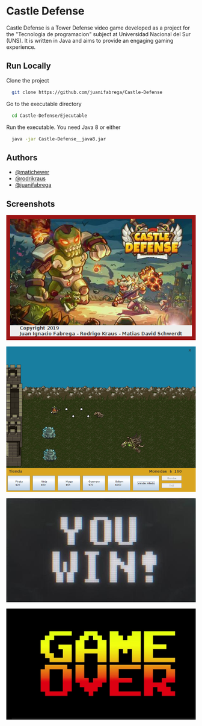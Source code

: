 # Castle Defense

Castle Defense is a Tower Defense video game developed as a project for the "Tecnologia de programacion" subject at Universidad Nacional del Sur (UNS). It is written in Java and aims to provide an engaging gaming experience.

## Run Locally

Clone the project

```bash
  git clone https://github.com/juanifabrega/Castle-Defense
```

Go to the executable directory

```bash
  cd Castle-Defense/Ejecutable
```

Run the executable. You need Java 8 or either

```bash
  java -jar Castle-Defense__java8.jar
```


## Authors

- [@matichewer](https://www.github.com/matichewer)
- [@rodrikraus](https://www.github.com/rodrikraus)
- [@juanifabrega](https://www.github.com/juanifabrega)



## Screenshots

![](assets/splash.png)

![](assets/gameplay.png)

![](assets/you-win.png)

![](assets/gameover.png)




